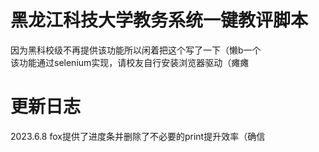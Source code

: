 # 黑龙江科技大学教务系统一键教评脚本

因为黑科校级不再提供该功能所以闲着把这个写了一下（懒b一个  
该功能通过selenium实现，请校友自行安装浏览器驱动（瘫瘫  

# 更新日志
2023.6.8 fox提供了进度条并删除了不必要的print提升效率（确信
